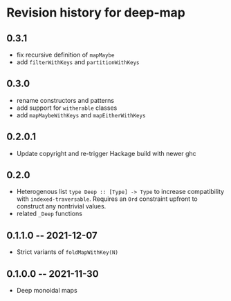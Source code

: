 # Revision history for deep-map

## 0.3.1

* fix recursive definition of `mapMaybe`
* add `filterWithKeys` and `partitionWithKeys`

## 0.3.0

* rename constructors and patterns
* add support for `witherable` classes
* add `mapMaybeWithKeys` and `mapEitherWithKeys`

## 0.2.0.1

* Update copyright and re-trigger Hackage build with newer ghc

## 0.2.0

* Heterogenous list `type Deep :: [Type] -> Type` to increase compatibility with `indexed-traversable`. Requires an `Ord` constraint upfront to construct any nontrivial values.
* related `_Deep` functions

## 0.1.1.0 -- 2021-12-07

* Strict variants of `foldMapWithKey(N)`

## 0.1.0.0 -- 2021-11-30

* Deep monoidal maps
